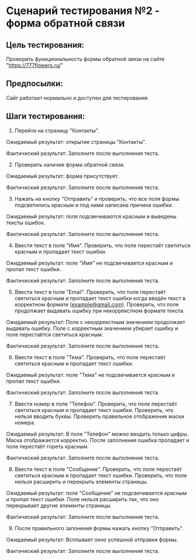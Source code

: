 # Сценарий тестирования №2 - форма обратной связи

## Цель тестирования:
Проверить функциональность формы обратной звязи на сайте "https://777flowers.ru/"

## Предпосылки:
Сайт работает нормально и доступен для тестирования.

## Шаги тестирования:
1. Перейти на страницу "Контакты".

Ожидаемый результат: открытие страницы "Контакты".

Фактический результат: Заполните после выполнения теста.

2. Проверить наличие форма обратной связи.

Ожидаемый результат: форма присутствует.

Фактический результат: Заполните после выполнения теста.

3. Нажать на кнопку "Отправить" и проверить, что все поля формы подсветились красным и под ними написана причина ошибки.

Ожидаемый результат: поля подсвечиваются красным и выведены тексты ошибок.

Фактический результат: Заполните после выполнения теста.

4. Ввести текст в поле "Имя". Проверить, что поле перестаёт светиться красным и пропадает текст ошибки.

Ожидаемый результат: поле "Имя" не подсвечивается красным и пропал текст ошибки.

Фактический результат: Заполните после выполнения теста.

5. Ввести текст в поле "Email". Проверить, что поле перестаёт светиться красным и пропадает текст ошибки когда введён текст в корректном формате (example@gmail.com). Проверить, что поле продолжает выдавать ошибку при некоррекстном формате текста.

Ожидаемый результат: Поле с некоррекстным значением продолжает выдавать ошибку. Поле с корректным значением  убирает ошибку и поле перестаётся светиться красным.

Фактический результат: Заполните после выполнения теста.

6. Ввести текст в поле "Тема". Проверить, что поле перестаёт светиться красным и пропадает текст ошибки.

Ожидаемый результат: поле "Тема" не подсвечивается красным и пропал текст ошибки.

Фактический результат: Заполните после выполнения теста.

7. Ввести номер в поле "Телефон". Проверить, что поле перестаёт светиться красным и пропадает текст ошибки. Проверить, что нельзя вводить буквы. Проверить правильное отображение маски номера.

Ожидаемый результат: В поле "Телефон" можно вводить только цифры. Маска отображается корректно. После заполнения ошибка пропадает и поле перестаёт гореть красным.

Фактический результат: Заполните после выполнения теста.

8. Ввести текст в поле "Сообщение". Проверить, что поле перестаёт светиться красным и пропадает текст ошибки. Проверить, что поле нельзя расширить и перекрыть элементы страницы.

Ожидаемый результат: поле "Сообщение" не подсвечивается красным и пропал текст ошибки. Поле нельзя расширить так, что оно перекрывает другие элементы страницы.

Фактический результат: Заполните после выполнения теста.

9. После правильного запонения формы нажать кнопку "Отправить".

Ожидаемый результат: Всплывает окно успешной отправки формы.

Фактический результат: Заполните после выполнения теста.
